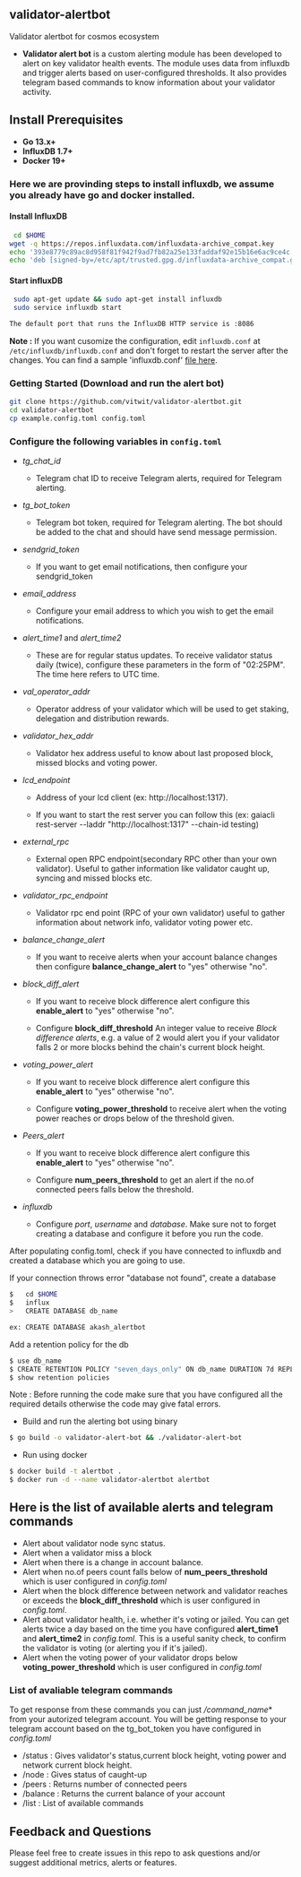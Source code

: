 ## validator-alertbot
Validator alertbot for cosmos ecosystem

 -   **Validator alert bot** is a custom alerting module has been developed to alert on key validator health events. The module uses data from influxdb and trigger alerts based on user-configured thresholds.
 It also provides telegram based commands to know information about your validator activity.

## Install Prerequisites
- **Go 13.x+**
- **InfluxDB 1.7+**
- **Docker 19+**

### Here we are provinding steps to install influxdb, we assume you already have go and docker installed.

#### Install InfluxDB 

```sh
 cd $HOME
wget -q https://repos.influxdata.com/influxdata-archive_compat.key
echo '393e8779c89ac8d958f81f942f9ad7fb82a25e133faddaf92e15b16e6ac9ce4c influxdata-archive_compat.key' | sha256sum -c && cat influxdata-archive_compat.key | gpg --dearmor | sudo tee /etc/apt/trusted.gpg.d/influxdata-archive_compat.gpg > /dev/null
echo 'deb [signed-by=/etc/apt/trusted.gpg.d/influxdata-archive_compat.gpg] https://repos.influxdata.com/debian stable main' | sudo tee /etc/apt/sources.list.d/influxdata.list
```

#### Start influxDB

```sh
 sudo apt-get update && sudo apt-get install influxdb
 sudo service influxdb start

The default port that runs the InfluxDB HTTP service is :8086
```

**Note :** If you want cusomize the configuration, edit `influxdb.conf` at `/etc/influxdb/influxdb.conf` and don't forget to restart the server after the changes. You can find a sample 'influxdb.conf' [file here](https://github.com/jheyman/influxdb/blob/master/influxdb.conf).

### Getting Started (Download and run the alert bot)

```bash
git clone https://github.com/vitwit/validator-alertbot.git
cd validator-alertbot
cp example.config.toml config.toml
```
### Configure the following variables in `config.toml`

- *tg_chat_id*

    - Telegram chat ID to receive Telegram alerts, required for Telegram alerting.
    
- *tg_bot_token*

    - Telegram bot token, required for Telegram alerting. The bot should be added to the chat and should have send message permission.

- *sendgrid_token*

    - If you want to get email notifications, then configure your sendgrid_token

- *email_address*

    - Configure your email address to which you wish to get the email notifications.

- *alert_time1* and *alert_time2*

    - These are for regular status updates. To receive validator status daily (twice), configure these parameters in the form of "02:25PM". The time here refers to UTC time.

- *val_operator_addr*

    - Operator address of your validator which will be used to get staking, delegation and distribution rewards.

- *validator_hex_addr*

    - Validator hex address useful to know about last proposed block, missed blocks and voting power.

- *lcd_endpoint*

    - Address of your lcd client (ex: http://localhost:1317).
    
    - If you want to start the rest server you can follow this (ex: gaiacli rest-server --laddr "http://localhost:1317" --chain-id testing) 

- *external_rpc*

    - External open RPC endpoint(secondary RPC other than your own validator). Useful to gather information like validator caught up, syncing and missed blocks etc.

- *validator_rpc_endpoint*

     - Validator rpc end point (RPC of your own validator) useful to gather information about network info, validator voting power etc.

- *balance_change_alert*

    - If you want to receive alerts when your account balance changes then configure **balance_change_alert** to "yes" otherwise "no".

- *block_diff_alert*

    - If you want to receive block difference alert configure this **enable_alert** to "yes" otherwise "no".

    - Configure **block_diff_threshold** An integer value to receive *Block difference alerts*, e.g. a value of 2 would alert you if your validator falls 2 or more blocks behind the chain's current block height.

- *voting_power_alert*

    - If you want to receive block difference alert configure this **enable_alert** to "yes" otherwise "no".

    - Configure **voting_power_threshold** to receive alert when the voting power reaches or drops below of the threshold given.

- *Peers_alert*

    - If you want to receive block difference alert configure this **enable_alert** to "yes" otherwise "no".

    -  Configure **num_peers_threshold** to get an alert if the no.of connected peers falls below the threshold.

- *influxdb*

    - Configure *port*, *username* and *database*. Make sure not to forget creating a database and configure it before you run the code.

After populating config.toml, check if you have connected to influxdb and created a database which you are going to use.

If your connection throws error "database not found", create a database

```bash
$   cd $HOME
$   influx
>   CREATE DATABASE db_name

ex: CREATE DATABASE akash_alertbot
```

Add a retention policy for the db
```bash
$ use db_name
$ CREATE RETENTION POLICY "seven_days_only" ON db_name DURATION 7d REPLICATION 1 DEFAULT;
$ show retention policies
```

Note : Before running the code make sure that you have configured all the required details otherwise the code may give fatal errors.

- Build and run the alerting bot using binary

```bash
$ go build -o validator-alert-bot && ./validator-alert-bot
```

- Run using docker

```bash
$ docker build -t alertbot .
$ docker run -d --name validator-alertbot alertbot
```

## Here is the list of available alerts and telegram commands

 - Alert about validator node sync status.
 - Alert when a validator miss a block
 - Alert when there is a change in account balance.
 - Alert when no.of peers count falls below of **num_peers_threshold** which is user configured in *config.toml*
- Alert when the block difference between network and validator reaches or exceeds the **block_diff_threshold** which is user configured in *config.toml*.
- Alert about validator health, i.e. whether it's voting or jailed. You can get alerts twice a day based on the time you have configured **alert_time1** and **alert_time2** in *config.toml*. This is a useful sanity check, to confirm the validator is voting (or alerting you if it's jailed).
- Alert when the voting power of your validator drops below **voting_power_threshold** which is user configured in *config.toml*

### List of avaliable telegram commands
 To get response from these commands you can just */command_name** from your autorized telegram account.
 You will be getting response to your telegram account based on the tg_bot_token you have configured in *config.toml*

 - /status : Gives validator's status,current block height, voting power and network current block height.
 - /node : Gives status of caught-up
 - /peers : Returns number of connected peers
 - /balance : Returns the current balance of your account
 - /list : List of available commands

 ## Feedback and Questions

Please feel free to create issues in this repo to ask questions and/or suggest additional metrics, alerts or features.
